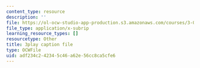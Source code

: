 ```yaml
---
content_type: resource
description: ''
file: https://ol-ocw-studio-app-production.s3.amazonaws.com/courses/3-091sc-introduction-to-solid-state-chemistry-fall-2010/adf234c242345c46a62e56cc8ca5cfe6_xEm2h8yiADY.vtt
file_type: application/x-subrip
learning_resource_types: []
resourcetype: Other
title: 3play caption file
type: OCWFile
uid: adf234c2-4234-5c46-a62e-56cc8ca5cfe6
---
```


